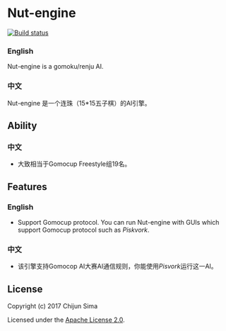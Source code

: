 # Nut-engine

[![Build status](https://ci.appveyor.com/api/projects/status/2k8pp7y52ghm90uc/branch/master)](https://ci.appveyor.com/project/NutshellySima/nut-engine/branch/master)

### English
Nut-engine is a gomoku/renju AI.

### 中文
Nut-engine 是一个连珠（15*15五子棋）的AI引擎。

## Ability

### 中文
+ 大致相当于Gomocup Freestyle组19名。

## Features

### English
+ Support Gomocup protocol. You can run Nut-engine with GUIs which support Gomocup protocol such as *Piskvork*.

### 中文
+ 该引擎支持Gomocop AI大赛AI通信规则，你能使用*Pisvork*运行这一AI。

## License

Copyright (c) 2017 Chijun Sima

Licensed under the [Apache License 2.0](http://www.apache.org/licenses/).